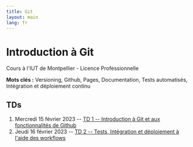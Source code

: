 ```yaml
---
title: Git
layout: main
lang: fr
---
```


# Introduction à Git
Cours à l'IUT de Montpellier - Licence Professionnelle

**Mots clés :** Versioning, Github, Pages, Documentation, Tests automatisés, Intégration et déploiement continu

## TDs

1. Mercredi 15 février 2023 -- [TD 1 -- Introduction à Git et aux fonctionnalités de Github](tutorials/tutorial1.html)
2. Jeudi 16 février 2023 -- [TD 2 -- Tests, Intégration et déploiement à l'aide des workflows](tutorials/tutorial2.html)